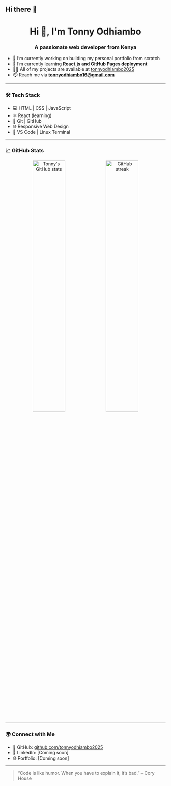 ## Hi there 👋
<h1 align="center">Hi 👋, I'm Tonny Odhiambo</h1>
<h3 align="center">A passionate web developer from Kenya</h3>

- 🔭 I’m currently working on building my personal portfolio from scratch  
- 🌱 I’m currently learning **React.js and GitHub Pages deployment**  
- 👨‍💻 All of my projects are available at [tonnyodhiambo2025](https://github.com/tonnyodhiambo2025)  
- 📫 Reach me via **tonnyodhiambo16@gmail.com**

---

### 🛠️ Tech Stack

- 💻 HTML | CSS | JavaScript  
- ⚛️ React (learning)  
- 🐙 Git | GitHub  
- 🌐 Responsive Web Design  
- 🔧 VS Code | Linux Terminal

---

### 📈 GitHub Stats

<p align="center">
  <img src="https://github-readme-stats.vercel.app/api?username=tonnyodhiambo2025&show_icons=true&theme=radical" alt="Tonny's GitHub stats" width="45%" />
  <img src="https://github-readme-streak-stats.herokuapp.com/?user=tonnyodhiambo2025&theme=radical" alt="GitHub streak" width="45%" />
</p>

---

### 🌍 Connect with Me

- 🔗 GitHub: [github.com/tonnyodhiambo2025](https://github.com/tonnyodhiambo2025)  
- 💼 LinkedIn: [Coming soon]  
- 🌐 Portfolio: [Coming soon]

---

> “Code is like humor. When you have to explain it, it’s bad.” – Cory House

<!--
**tonnyodhiambo2025/tonnyodhiambo2025** is a ✨ _special_ ✨ repository because its `README.md` (this file) appears on your GitHub profile.

Here are some ideas to get you started:

- 🔭 I’m currently working on ...
- 🌱 I’m currently learning ...
- 👯 I’m looking to collaborate on ...
- 🤔 I’m looking for help with ...
- 💬 Ask me about ...
- 📫 How to reach me: ...
- 😄 Pronouns: ...
- ⚡ Fun fact: ...
-->
